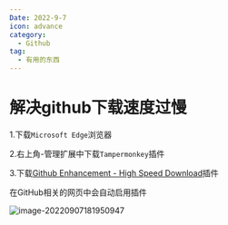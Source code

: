 ```yaml
---
Date: 2022-9-7
icon: advance
category:
  - Github
tag:
  - 有用的东西
---
```


# 解决github下载速度过慢

1.下载`Microsoft Edge`浏览器

2.右上角-管理扩展中下载`Tampermonkey`插件

3.下载[Github Enhancement - High Speed Download](https://greasyfork.org/scripts/412245)插件

在GitHub相关的网页中会自动启用插件

![image-20220907181950947](https://xingqiu-tuchuang-1256524210.cos.ap-shanghai.myqcloud.com/7374/image-20220907181950947.png)

